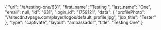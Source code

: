 {
    "url": "\/a\/testing-one\/631",
    "first_name": "Testing ",
    "last_name": "One",
    "email": null,
    "id": "631",
    "login_id": "1759121",
    "data": {
        "profilePhoto": "\/\/sitecdn.tvpage.com\/player\/logos\/default_profile.jpg",
        "job_title": "Tester"
    },
    "type": "captivate",
    "layout": "ambassador",
    "title": "Testing  One"
}